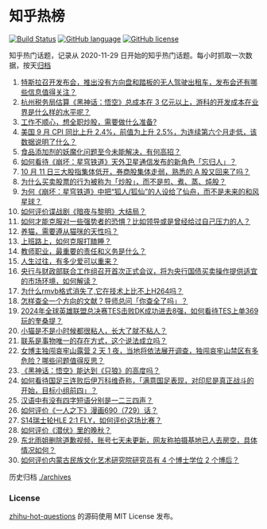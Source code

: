 # 知乎热榜
[![Build Status](https://github.com/ToWeLong/zhihu-hot-questions/workflows/CI/badge.svg)](https://github.com/ToWeLong/zhihu-hot-questions/actions)
[![GitHub language](https://img.shields.io/badge/language-golang-orange.svg)](https://golang.org/)
[![GitHub license](https://img.shields.io/github/license/ToWeLong/zhihu-hot-questions)](https://github.com/ToWeLong/zhihu-hot-questions/blob/main/LICENSE)

知乎热门话题，记录从 2020-11-29 日开始的知乎热门话题。每小时抓取一次数据，按天[归档](./archives)

<!-- BEGIN -->

1. [特斯拉召开发布会，推出没有方向盘和踏板的无人驾驶出租车，发布会还有哪些信息值得关注？](https://www.zhihu.com/question/792928563)
1. [杭州税务局估算《黑神话：悟空》总成本在 3 亿元以上，游科的开发成本在业界是什么样的水平呢？](https://www.zhihu.com/question/803336007)
1. [工作不顺心，想全职炒股，需要做什么准备?](https://www.zhihu.com/question/805584333)
1. [美国 9 月 CPI 同比上升 2.4%，前值为上升 2.5%，为连续第六个月走低，该数据说明了什么？](https://www.zhihu.com/question/807936694)
1. [食品添加剂的妖魔化问题至今未能解决，有何高招？](https://www.zhihu.com/question/802351297)
1. [如何看待《崩坏：星穹铁道》天外卫星通信发布的新角色「忘归人」？](https://www.zhihu.com/question/814694325)
1. [10 月 11 日三大股指集体低开，券商股集体走弱，熟悉的 A 股又回来了吗？](https://www.zhihu.com/question/813571793)
1. [为什么买卖股票的行为被称为「炒股」，而不是煎、煮、蒸、炖股？](https://www.zhihu.com/question/803358213)
1. [为何《崩坏：星穹铁道》中把“狐人/狐仙”的人设给了仙舟，而不是未来的和风星球？](https://www.zhihu.com/question/806892092)
1. [如何评价谍战剧《暗夜与黎明》大结局？](https://www.zhihu.com/question/741450872)
1. [如何才能克服对一些强势者的恐惧？比如领导或是曾经给过自己压力的人？](https://www.zhihu.com/question/808515443)
1. [养猫，需要遵从猫咪的天性吗？](https://www.zhihu.com/question/667807130)
1. [上班路上，如何克服打瞌睡？](https://www.zhihu.com/question/800764462)
1. [教师职业，最重要的责任和义务是什么？](https://www.zhihu.com/question/666033776)
1. [人生过往，有多少爱可以重来？](https://www.zhihu.com/question/808571650)
1. [央行与财政部联合工作组召开首次正式会议，将为央行国债买卖操作提供适宜的市场环境，如何解读？](https://www.zhihu.com/question/791430888)
1. [为什么rmvb格式消失了,它在技术上比不上H264吗？](https://www.zhihu.com/question/779011748)
1. [怎样查全一个方向的文献？导师总问「你查全了吗」？](https://www.zhihu.com/question/437643499)
1. [2024年全球英雄联盟总决赛TES击败DK成功进去8强，如何看待TES上单369玩的奎桑提？](https://www.zhihu.com/question/808456027)
1. [小猫是不是小时候都很粘人，长大了就不粘人？](https://www.zhihu.com/question/668186609)
1. [联系是事物唯一的存在方式，这个说法成立吗？](https://www.zhihu.com/question/729166468)
1. [女博主独闯哀牢山露营 2 天 1 夜，当地将依法展开调查，独闯哀牢山禁区有多危险？哪些问题值得反思？](https://www.zhihu.com/question/789426597)
1. [《黑神话：悟空》能达到《只狼》的高度吗？](https://www.zhihu.com/question/415946361)
1. [如何看待国足三连败后伊万科维奇称，「满意国足表现，对印尼是真正战斗的开始，目标小组前四」？](https://www.zhihu.com/question/807651629)
1. [汉语中有没有四字短语分别是一二三四声？](https://www.zhihu.com/question/25292709)
1. [如何评价《一人之下》漫画690（729）话？](https://www.zhihu.com/question/809467658)
1. [S14瑞士轮HLE 2:1 FLY，如何评价这场比赛？](https://www.zhihu.com/question/808420454)
1. [如何评价《潜伏》里的晚秋？](https://www.zhihu.com/question/61062075)
1. [东北雨姐删除道歉视频，账号七天未更新，网友称拍摄基地已人去房空，具体情况如何？](https://www.zhihu.com/question/772172405)
1. [如何评价内蒙古民族文化艺术研究院研究员有 4 个博士学位 2 个博后？](https://www.zhihu.com/question/803058223)

<!-- END -->

历史归档 [./archives](./archives)


### License
[zhihu-hot-questions](https://github.com/towelong/zhihu-hot-questions) 的源码使用 MIT License 发布。